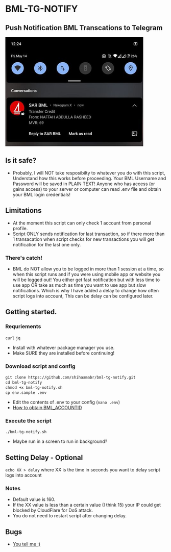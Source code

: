 # BML-TG-NOTIFY
## Push Notification BML Transcations to Telegram
![bml-notify-screenshot.jpg](bml-notify-screenshot.jpg)

## Is it safe?
- Probably, I will NOT take resposibilty to whatever you do with this script,
Understand how this works before proceeding. Your BML Username and Password will be saved in PLAIN TEXT!
Anyone who has access (or gains access) to your server or computer can read .env file and obtain your BML login credentials!

## Limitations
- At the moment this script can only check 1 account from personal profile.
- Script ONLY sends notification for last transaction, so if there more than 1 transacation 
when script checks for new transactions you will get notification for the last one only.
### There's catch!
- BML do NOT allow you to be logged in more than 1 session at a time,
so when this script runs and if you were using mobile app or website you will be logged out!
You either get fast notification but with less time to use app 
OR take as much as time you want to use app but slow notifications.
Which is why I have added a delay to change how often script logs into account,
This can be delay can be configured later.

## Getting started. 
### Requriements
`curl` `jq`
- Install with whatever package manager you use.
- Make SURE they are installed before continuing!
### Download script and config
```
git clone https://github.com/shihaamabr/bml-tg-notify.git
cd bml-tg-notify
chmod +x bml-tg-notify.sh
cp env.sample .env
```
- Edit the contents of .env to your config (`nano .env`)
- [How to obtain BML_ACCOUNTID](https://raw.githubusercontent.com/shihaamabr/bml-tg-notify/main/how-to-obtain-BML_ACCOUNTID.png)
### Execute the script
```
./bml-tg-notify.sh
```
- Maybe run in a screen to run in background?
## Setting Delay - Optional
`echo XX > delay` where XX is the time in seconds you want to delay script logs into account
### Notes
- Default value is 160.
- If the XX value is less than a certain value (I think 15) your IP could get blocked by CloudFlare for DoS attack.
- You do not need to restart script after changing delay.

## Bugs
- [You tell me :)](https://github.com/shihaamabr/bml-tg-notify/issues/new)
